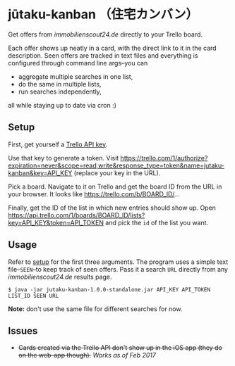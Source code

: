 # jūtaku-kanban （住宅カンバン）

Get offers from *immobilienscout24.de* directly to your Trello board.

Each offer shows up neatly in a card, with the direct link to it in the card
description. Seen offers are tracked in text files and everything is
configured through command line args–you can

* aggregate multiple searches in one list,
* do the same in multiple lists,
* run searches independently,

all while staying up to date via cron :)


## Setup

First, get yourself a [Trello API key](https://trello.com/app-key).

Use that key to generate a token. Visit
https://trello.com/1/authorize?expiration=never&scope=read,write&response_type=token&name=jutaku-kanban&key=API_KEY (replace your key in the URL).

Pick a board. Navigate to it on Trello and get the board ID from the URL in
your browser. It looks like https://trello.com/b/BOARD_ID/...

Finally, get the ID of the list in which new entries should show up. Open
https://api.trello.com/1/boards/BOARD_ID/lists?key=API_KEY&token=API_TOKEN
and pick the `id` of the list you want.


## Usage

Refer to [setup](#setup) for the first three arguments. The program uses a
simple text file–`SEEN`–to keep track of seen offers. Pass it a search `URL`
directly from any *immobilienscout24.de* results page.

    $ java -jar jutaku-kanban-1.0.0-standalone.jar API_KEY API_TOKEN LIST_ID SEEN URL

**Note:** don't use the same file for different searches for now.

## Issues

* ~~Cards created via the Trello API don't show up in the iOS app (they do on the
  web-app though).~~ *Works as of Feb 2017*

